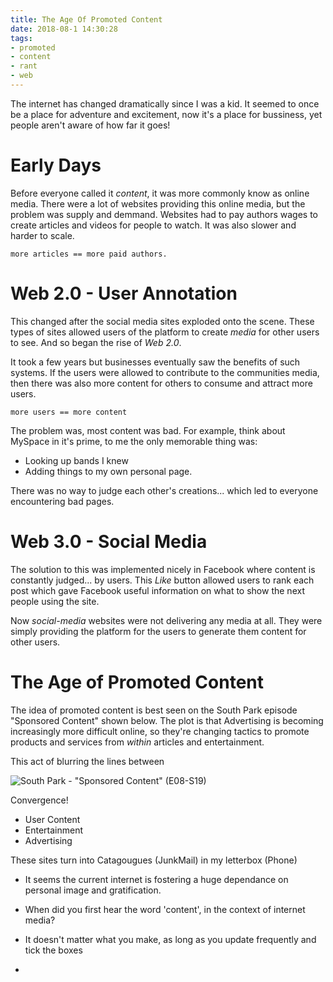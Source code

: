 ```yaml
---
title: The Age Of Promoted Content
date: 2018-08-1 14:30:28
tags:
- promoted
- content
- rant
- web
---
```

<!-- title: The Content Gold Rush -->

The internet has changed dramatically since I was a kid. It seemed to once be a place for adventure and excitement, now it's a place for bussiness, yet people aren't aware of how far it goes!

# Early Days
Before everyone called it *content*, it was more commonly know as online media. There were a lot of websites providing this online media, but the problem was supply and demmand. Websites had to pay authors wages to create articles and videos for people to watch. It was also slower and harder to scale. 

    more articles == more paid authors.

# Web 2.0 - User Annotation
This changed after the social media sites exploded onto the scene. These types of sites allowed users of the platform to create *media* for other users to see. And so began the rise of *Web 2.0*.

It took a few years but businesses eventually saw the benefits of such systems. If the users were allowed to contribute to the communities media, then there was also more content for others to consume and attract more users.

    more users == more content

The problem was, most content was bad. For example, think about MySpace in it's prime, to me the only memorable thing was:

- Looking up bands I knew 
- Adding things to my own personal page. 

There was no way to judge each other's creations... which led to everyone encountering bad pages.

# Web 3.0 - Social Media
The solution to this was implemented nicely in Facebook where content is constantly judged... by users. This *Like* button allowed users to rank each post which gave Facebook useful information on what to show the next people using the site.

Now *social-media* websites were not delivering any media at all. They were simply providing the platform for the users to generate them content for other users.

# The Age of Promoted Content
The idea of promoted content is best seen on the South Park episode "Sponsored Content" shown below. The plot is that Advertising is becoming increasingly more difficult online, so they're changing tactics to promote products and services from *within* articles and entertainment.

This act of blurring the lines between

![South Park - "Sponsored Content" (E08-S19)](https://mumbrella.com.au/wp-content/uploads/2015/11/south-park-pop-up-ads-hed-2015.png)

Convergence!

- User Content
- Entertainment
- Advertising

These sites turn into Catagougues (JunkMail) in my letterbox (Phone)

<div id="venn1" />
<script src='//cdnjs.cloudflare.com/ajax/libs/d3/3.5.5/d3.min.js'></script>
<script >
function deg2Rad(degs) { return degs * (Math.PI/180)}

function addVenn(idString, width, height) {
  let radius = height / 5;
  let dataPoints = [
    { "color" : "green", "text": "User Moderation" },
    { "color" : "blue", "text": "Advertising"},
    { "color" : "red", "text": "Entertainment"},
  ];
  
  function getX(total, i) {
    const cx = width / 2;
    const offset = Math.sin(deg2Rad(i * 360 / total));
    return cx + offset*radius;
  }

  function getY(total, i) {
    const cx = width / 2;
    const offset = Math.cos(deg2Rad(i * 360 / total));
    return cx + offset*radius;
  }

  var length = dataPoints.length;

  for (let i=0; i<length; i++) {
    dataPoints[i].xc = getX(length, i);
    dataPoints[i].yc = getY(length, i);
  }

  var svgContainer = d3.select(idString).append("svg")
  .attr("width", width)
  .attr("height", height);

// Circles
  var circles = svgContainer.selectAll("circle")
  .data(dataPoints)
  .enter()
  .append("circle");


// TEXT
  var text = svgContainer.selectAll("text")
  .data(dataPoints)
  .enter()
  .append("text")

  function delay(ms) {
    return new Promise((resolve, rej) => {
      setTimeout(() => {
        resolve();
      }, ms)
    })
  }

  let timePause = 2000;
  let timeMove = 5000;

  function circleTransitionsLoop() {
    function setInitial(circles, dur) {
      circles
      .transition()
      .duration(dur)
      .attr("cx", function (d) { return d.xc; })
      .attr("cy", function (d) { return d.yc; })
      .attr("r", function (d) { return radius; })
      .style("fill", function(d) { return d.color; })
      .style("opacity", "0.2")
      return delay(dur)
    }

    function setFinal(circles, dur) {
      circles
      .transition()
      .duration(dur)
      .attr("cx", function(d) { return width / 2; })
      .attr("cy", function(d) { return height / 2; })
      .style("fill", function(d) { return 'brown'; })
      return delay(dur)
    }

    // Initial values
    delay(0)
    .then(() => setInitial(circles, 0))
    .then(() => delay(timePause))
    .then(() => setFinal(circles, timeMove))
    .then(() => delay(timePause))
    .then(() => setInitial(circles, timeMove))
    .then(() => circleTransitionsLoop())
  }

  function textTransitionsLoop() {
    function setInitial(text, dur) {
      text
      .transition()
      .duration(dur)
      .attr("font-family", "sans-serif")
      .attr("font-size", "1em")
      .attr("text-anchor", "middle")
      .attr("fill", "black")
      .attr("x", function(d) { return d.xc; })
      .attr("y", function(d) { return d.yc; })
      .text( function (d) { return d.text; })
      return delay(dur)
    }

    function setIntermediate(text, dur) {      
      text
      .attr("transform-origin", "(90)")
      .transition()
      .duration(dur)
      .attr("x", function(d) { return width / 2; })
      .attr("y", function(d) { return height / 2; })
      .attr("fill", "black")
      return delay(dur)
    }

    function setFinal(text, dur) {
      text
      .transition()
      .duration(dur)
      .attr("font-size", "2em")
      .attr("x", function(d) { return width / 2; })
      .attr("y", function(d) { return height / 2; })
      .text( function (d) { return "CONTENT"; })
      return delay(dur)
    }

    delay(0)
    .then(() => setInitial(text, 0))
    .then(() => delay(timePause))
    .then(() => setIntermediate(text, timeMove))
    .then(() => setFinal(text, timePause*0.2))
    .then(() => delay(timePause*0.8))
    .then(() => setIntermediate(text, timeMove*0.1))
    .then(() => setInitial(text, timeMove*0.9))
    .then(() => textTransitionsLoop())
  }
  circleTransitionsLoop();
  textTransitionsLoop();
}

function removeVenn(idString) {
  d3.select(idString).html(null)
}

function rebuildVenn(idString) {
  removeVenn("div#venn1");
  addVenn("div#venn1", 400,400);
}

rebuildVenn();
// setInterval(rebuildVenn, 4000);
</script>

- It seems the current internet is fostering a huge dependance on personal image and gratification.

- When did you first hear the word 'content', in the context of internet media? 

- It doesn't matter what you make, as long as you update frequently and tick the boxes

-  